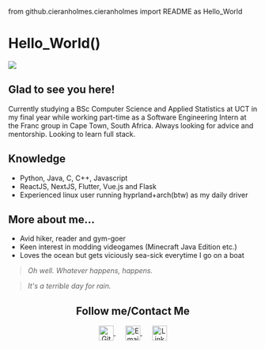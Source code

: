 from github.cieranholmes.cieranholmes import README as Hello_World

# Hello_World()
<img src="https://i.imgur.com/jyqYumv.jpeg"/>

## Glad to see you here!
Currently studying a BSc Computer Science and Applied Statistics at UCT in my final year while working part-time as a Software Engineering Intern at the Franc group in Cape Town, South Africa. Always looking for advice and mentorship. Looking to learn full stack.

## Knowledge
- Python, Java, C, C++, Javascript
- ReactJS, NextJS, Flutter, Vue.js and Flask
- Experienced linux user running hyprland+arch(btw) as my daily driver

## More about me...
- Avid hiker, reader and gym-goer
- Keen interest in modding videogames (Minecraft Java Edition etc.)
- Loves the ocean but gets viciously sea-sick everytime I go on a boat

> *Oh well. Whatever happens, happens.*

> *It's a terrible day for rain.*

<h2 align="center">Follow me/Contact Me</h2>
<p align="center">
	<a href="https://github.com/cieranholmes" style="margin: 0 10px;">
		<img align="center" alt="GitHub" width="30px" src="https://img.icons8.com/?size=100&id=12599&format=png&color=FFFFFF" />
	</a>
	<a href="mailto:holmescieran@gmail.com" style="margin: 0 10px;">
		<img align="center" alt="Email" width="30px" src="https://upload.wikimedia.org/wikipedia/commons/7/7e/Gmail_icon_%282020%29.svg" />
	</a>
	<a href="https://www.linkedin.com/in/cieran-holmes-0976121b9" style="margin: 0 10px;">
		<img align="center" alt="LinkedIn" width="30px" src="https://upload.wikimedia.org/wikipedia/commons/thumb/8/81/LinkedIn_icon.svg/2048px-LinkedIn_icon.svg.png" />
	</a>
</p>

